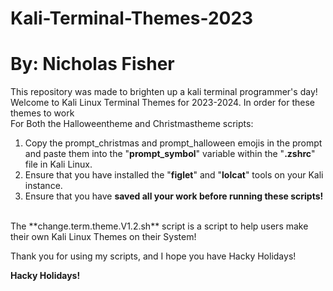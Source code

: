 # Kali-Terminal-Themes-2023
# By: Nicholas Fisher
This repository was made to brighten up a kali terminal programmer's day! Welcome to Kali Linux Terminal Themes for 2023-2024. In order for these themes to work <br />
For Both the Halloweentheme and Christmastheme scripts: <br />
1. Copy the prompt_christmas and prompt_halloween emojis in the prompt and paste them into the "**prompt_symbol**" variable within the "**.zshrc**" file in Kali Linux.
2. Ensure that you have installed the "**figlet**" and "**lolcat**" tools on your Kali instance.
3. Ensure that you have **saved all your work before running these scripts!** <br />
<br />
The **change.term.theme.V1.2.sh** script is a script to help users make their own Kali Linux Themes on their System! <br />

Thank you for using my scripts, and I hope you have Hacky Holidays!

**Hacky Holidays!**⠀⠀⠀
